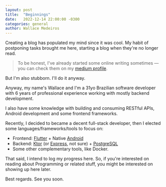 ```yaml
---
layout: post
title:  "Beginnings"
date:   2022-12-14 22:00:00 -0300
categories: general
author: Wallace Medeiros
---
```

Creating a blog has populated my mind since it was cool. My habit of postponing tasks brought me here, starting a blog when they're no longer read.

> To be honest, I've already started some online writing sometimes — you can check them on my [medium profile](https://medium.com/@wallacejme).

But I'm also stubborn. I'll do it anyway.

Anyway, my name's Wallace and I'm a 31yo Brazilian software developer with 6 years of professional experience working with mostly backend development.

I also have some knowledge with building and consuming RESTful APIs, Android development and some frontend frameworks.

Recently, I decided to became a decent full-stack developer, then I elected some languages/frameworks/tools to focus on:

- Frontend: [Flutter](https://github.com/flutter/flutter) + Native [Android](https://developer.android.com/)
- Backend: [Ktor](https://github.com/ktorio/ktor) (or [Express](https://github.com/expressjs/express), not sure) + [PostgreSQL](https://github.com/postgres/postgres)
- Some other complementary tools, like Docker.

That said, I intend to log my progress here.
So, if you're interested on reading about Programming or related stuff, you might be interested on showing up here later.

Best regards.
See you soon.

